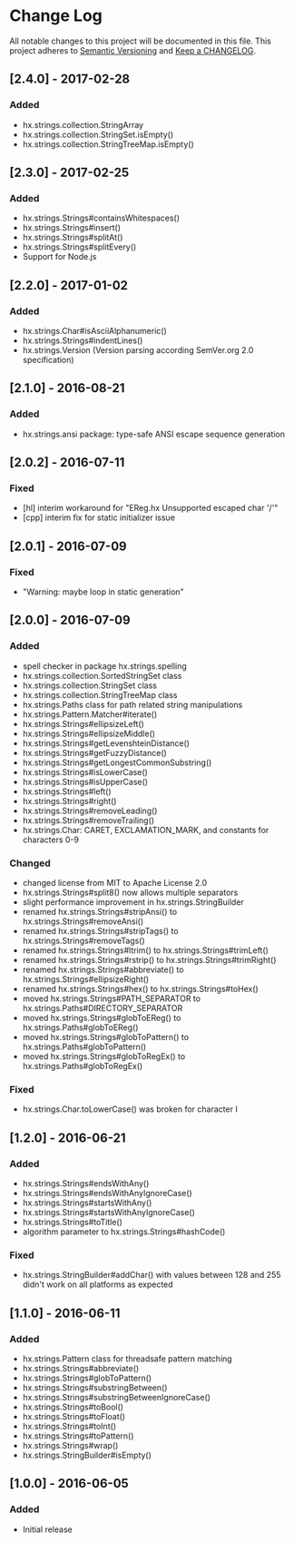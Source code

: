 # Change Log
All notable changes to this project will be documented in this file.
This project adheres to [Semantic Versioning](http://semver.org/) and
[Keep a CHANGELOG](http://keepachangelog.com/).

## [2.4.0] - 2017-02-28

### Added
- hx.strings.collection.StringArray
- hx.strings.collection.StringSet.isEmpty()
- hx.strings.collection.StringTreeMap.isEmpty()


## [2.3.0] - 2017-02-25

### Added
- hx.strings.Strings#containsWhitespaces()
- hx.strings.Strings#insert()
- hx.strings.Strings#splitAt()
- hx.strings.Strings#splitEvery()
- Support for Node.js


## [2.2.0] - 2017-01-02

### Added
- hx.strings.Char#isAsciiAlphanumeric()
- hx.strings.Strings#indentLines()
- hx.strings.Version (Version parsing according SemVer.org 2.0 specification)


## [2.1.0] - 2016-08-21

### Added
- hx.strings.ansi package: type-safe ANSI escape sequence generation


## [2.0.2] - 2016-07-11

### Fixed
- [hl] interim workaround for "EReg.hx Unsupported escaped char '/'"
- [cpp] interim fix for static initializer issue


## [2.0.1] - 2016-07-09

### Fixed
- "Warning: maybe loop in static generation"


## [2.0.0] - 2016-07-09

### Added
- spell checker in package hx.strings.spelling
- hx.strings.collection.SortedStringSet class
- hx.strings.collection.StringSet class
- hx.strings.collection.StringTreeMap class
- hx.strings.Paths class for path related string manipulations
- hx.strings.Pattern.Matcher#iterate()
- hx.strings.Strings#ellipsizeLeft()
- hx.strings.Strings#ellipsizeMiddle()
- hx.strings.Strings#getLevenshteinDistance()
- hx.strings.Strings#getFuzzyDistance()
- hx.strings.Strings#getLongestCommonSubstring()
- hx.strings.Strings#isLowerCase()
- hx.strings.Strings#isUpperCase()
- hx.strings.Strings#left()
- hx.strings.Strings#right()
- hx.strings.Strings#removeLeading()
- hx.strings.Strings#removeTrailing()
- hx.strings.Char: CARET, EXCLAMATION_MARK, and constants for characters 0-9

### Changed
- changed license from MIT to Apache License 2.0
- hx.strings.Strings#split8() now allows multiple separators
- slight performance improvement in hx.strings.StringBuilder
- renamed hx.strings.Strings#stripAnsi() to hx.strings.Strings#removeAnsi()
- renamed hx.strings.Strings#stripTags() to hx.strings.Strings#removeTags()
- renamed hx.strings.Strings#ltrim() to hx.strings.Strings#trimLeft()
- renamed hx.strings.Strings#rstrip() to hx.strings.Strings#trimRight()
- renamed hx.strings.Strings#abbreviate() to hx.strings.Strings#ellipsizeRight()
- renamed hx.strings.Strings#hex() to hx.strings.Strings#toHex()
- moved hx.strings.Strings#PATH_SEPARATOR to hx.strings.Paths#DIRECTORY_SEPARATOR
- moved hx.strings.Strings#globToEReg() to hx.strings.Paths#globToEReg()
- moved hx.strings.Strings#globToPattern() to hx.strings.Paths#globToPattern()
- moved hx.strings.Strings#globToRegEx() to hx.strings.Paths#globToRegEx()

### Fixed
- hx.strings.Char.toLowerCase() was broken for character I


## [1.2.0] - 2016-06-21

### Added
- hx.strings.Strings#endsWithAny()
- hx.strings.Strings#endsWithAnyIgnoreCase()
- hx.strings.Strings#startsWithAny()
- hx.strings.Strings#startsWithAnyIgnoreCase()
- hx.strings.Strings#toTitle()
- algorithm parameter to hx.strings.Strings#hashCode()

### Fixed
- hx.strings.StringBuilder#addChar() with values between 128 and 255 didn't work on all platforms as expected


## [1.1.0] - 2016-06-11

### Added
- hx.strings.Pattern class for threadsafe pattern matching
- hx.strings.Strings#abbreviate()
- hx.strings.Strings#globToPattern()
- hx.strings.Strings#substringBetween()
- hx.strings.Strings#substringBetweenIgnoreCase()
- hx.strings.Strings#toBool()
- hx.strings.Strings#toFloat()
- hx.strings.Strings#toInt()
- hx.strings.Strings#toPattern()
- hx.strings.Strings#wrap()
- hx.strings.StringBuilder#isEmpty()


## [1.0.0] - 2016-06-05

### Added
- Initial release
